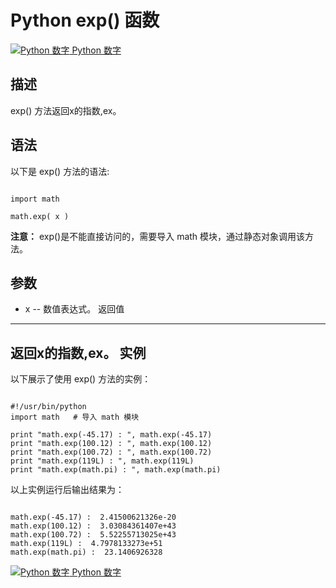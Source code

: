 Python  exp() 函数
================

 [![Python 数字](../images/up.gif)
 Python 数字](python-numbers.html)


  描述
--

 exp() 方法返回x的指数,ex。

  语法
--

 以下是 exp() 方法的语法:


```

import math

math.exp( x )

```

 **注意：** exp()是不能直接访问的，需要导入 math 模块，通过静态对象调用该方法。

  参数
--

  *  x -- 数值表达式。
   返回值
---

 返回x的指数,ex。  实例
--

  以下展示了使用 exp() 方法的实例：


```

#!/usr/bin/python
import math   # 导入 math 模块

print "math.exp(-45.17) : ", math.exp(-45.17)
print "math.exp(100.12) : ", math.exp(100.12)
print "math.exp(100.72) : ", math.exp(100.72)
print "math.exp(119L) : ", math.exp(119L)
print "math.exp(math.pi) : ", math.exp(math.pi)

```

  以上实例运行后输出结果为：
```

math.exp(-45.17) :  2.41500621326e-20
math.exp(100.12) :  3.03084361407e+43
math.exp(100.72) :  5.52255713025e+43
math.exp(119L) :  4.7978133273e+51
math.exp(math.pi) :  23.1406926328

```

 [![Python 数字](../images/up.gif)
 Python 数字](python-numbers.html)
